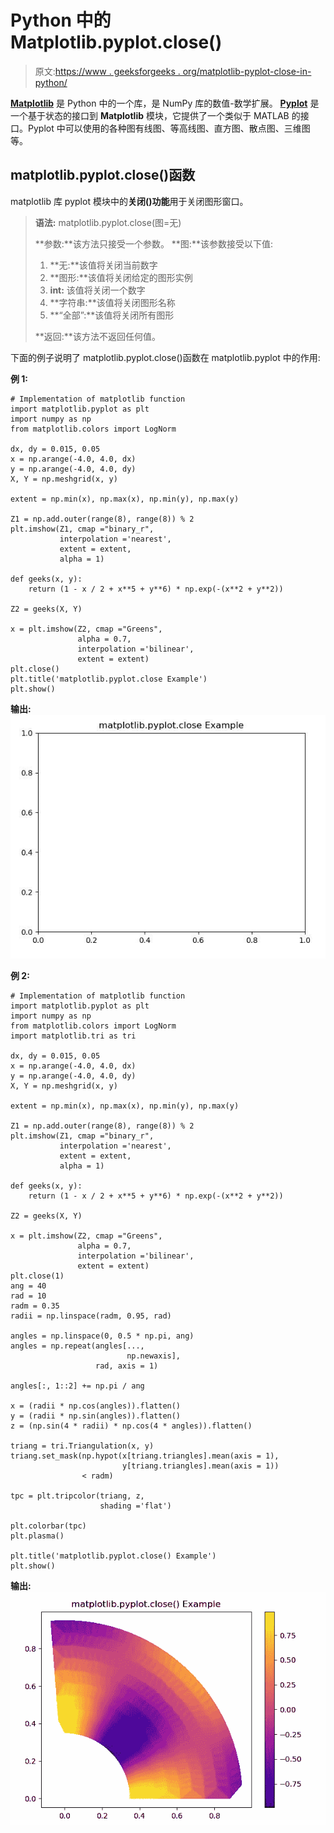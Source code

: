 # Python 中的 Matplotlib.pyplot.close()

> 原文:[https://www . geeksforgeeks . org/matplotlib-pyplot-close-in-python/](https://www.geeksforgeeks.org/matplotlib-pyplot-close-in-python/)

**[Matplotlib](https://www.geeksforgeeks.org/python-introduction-matplotlib/)** 是 Python 中的一个库，是 NumPy 库的数值-数学扩展。 **[Pyplot](https://www.geeksforgeeks.org/pyplot-in-matplotlib/)** 是一个基于状态的接口到 **Matplotlib** 模块，它提供了一个类似于 MATLAB 的接口。Pyplot 中可以使用的各种图有线图、等高线图、直方图、散点图、三维图等。

## matplotlib.pyplot.close()函数

matplotlib 库 pyplot 模块中的**关闭()功能**用于关闭图形窗口。

> **语法:** matplotlib.pyplot.close(图=无)
> 
> **参数:**该方法只接受一个参数。
> **图:**该参数接受以下值:
> 
> 1.  **无:**该值将关闭当前数字
> 2.  **图形:**该值将关闭给定的图形实例
> 3.  **int:** 该值将关闭一个数字
> 4.  **字符串:**该值将关闭图形名称
> 5.  **“全部”:**该值将关闭所有图形
> 
> **返回:**该方法不返回任何值。

下面的例子说明了 matplotlib.pyplot.close()函数在 matplotlib.pyplot 中的作用:

**例 1:**

```
# Implementation of matplotlib function
import matplotlib.pyplot as plt
import numpy as np
from matplotlib.colors import LogNorm

dx, dy = 0.015, 0.05
x = np.arange(-4.0, 4.0, dx)
y = np.arange(-4.0, 4.0, dy)
X, Y = np.meshgrid(x, y)

extent = np.min(x), np.max(x), np.min(y), np.max(y)

Z1 = np.add.outer(range(8), range(8)) % 2
plt.imshow(Z1, cmap ="binary_r", 
           interpolation ='nearest',
           extent = extent, 
           alpha = 1)

def geeks(x, y):
    return (1 - x / 2 + x**5 + y**6) * np.exp(-(x**2 + y**2))

Z2 = geeks(X, Y)

x = plt.imshow(Z2, cmap ="Greens", 
               alpha = 0.7, 
               interpolation ='bilinear',
               extent = extent)
plt.close()
plt.title('matplotlib.pyplot.close Example')
plt.show()
```

**输出:**
![](img/73a1644c2597b04acab263c8313b7e67.png)

**例 2:**

```
# Implementation of matplotlib function
import matplotlib.pyplot as plt
import numpy as np
from matplotlib.colors import LogNorm
import matplotlib.tri as tri

dx, dy = 0.015, 0.05
x = np.arange(-4.0, 4.0, dx)
y = np.arange(-4.0, 4.0, dy)
X, Y = np.meshgrid(x, y)

extent = np.min(x), np.max(x), np.min(y), np.max(y)

Z1 = np.add.outer(range(8), range(8)) % 2
plt.imshow(Z1, cmap ="binary_r", 
           interpolation ='nearest',
           extent = extent,
           alpha = 1)

def geeks(x, y):
    return (1 - x / 2 + x**5 + y**6) * np.exp(-(x**2 + y**2))

Z2 = geeks(X, Y)

x = plt.imshow(Z2, cmap ="Greens",
               alpha = 0.7, 
               interpolation ='bilinear',
               extent = extent)
plt.close(1)
ang = 40
rad = 10
radm = 0.35
radii = np.linspace(radm, 0.95, rad)

angles = np.linspace(0, 0.5 * np.pi, ang)
angles = np.repeat(angles[...,
                          np.newaxis], 
                   rad, axis = 1)

angles[:, 1::2] += np.pi / ang

x = (radii * np.cos(angles)).flatten()
y = (radii * np.sin(angles)).flatten()
z = (np.sin(4 * radii) * np.cos(4 * angles)).flatten()

triang = tri.Triangulation(x, y)
triang.set_mask(np.hypot(x[triang.triangles].mean(axis = 1),
                         y[triang.triangles].mean(axis = 1))
                < radm)

tpc = plt.tripcolor(triang, z,
                    shading ='flat')

plt.colorbar(tpc)
plt.plasma()

plt.title('matplotlib.pyplot.close() Example')
plt.show()
```

**输出:**
![](img/4290fcb25914c5c74cbf5ddc84de892f.png)